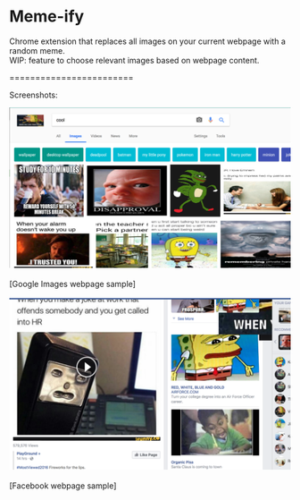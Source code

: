 # Meme-ify
Chrome extension that replaces all images on your current webpage with a random meme. <br>
WIP: feature to choose relevant images based on webpage content.

========================

Screenshots:

![Alt text](Memeify-1.png)
<br><br>[Google Images webpage sample]<br><br>
![Alt text](Memeify-2.png)
<br><br>[Facebook webpage sample]<br><br>

